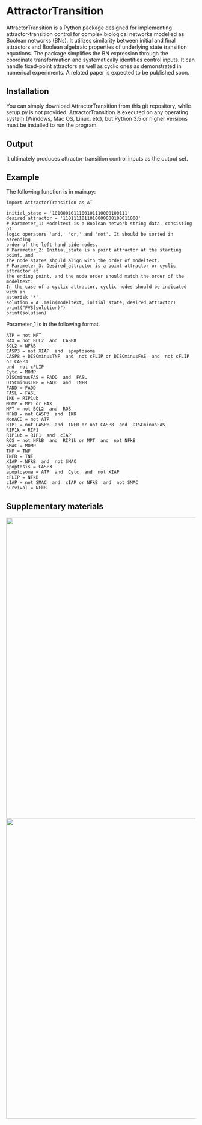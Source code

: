 # AttractorTransition
AttractorTransition is a Python package designed for implementing
attractor-transition control for complex biological networks modelled as
Boolean networks (BNs). It utilizes similarity between initial and final
attractors and Boolean algebraic properties of underlying state transition
equations. The package simplifies the BN expression through the coordinate
transformation and systematically identifies control inputs. It can handle
fixed-point attractors as well as cyclic ones as demonstrated in numerical
experiments. A related paper is expected to be published soon.

## Installation
You can simply download AttractorTransition from this git repository, while
setup.py is not provided. AttractorTransition is executed on any operating
system (Windows, Mac OS, Linux, etc), but Python 3.5 or higher versions must
be installed to run the program.

## Output
It ultimately produces attractor-transition control inputs as the output set.

## Example
The following function is in main.py:
```
import AttractorTransition as AT

initial_state = '1010001011100101110000100111'
desired_attractor = '1101111011010000000100011000'
# Parameter_1: Modeltext is a Boolean network string data, consisting of
logic operators 'and,' 'or,' and 'not'. It should be sorted in ascending
order of the left-hand side nodes.
# Parameter_2: Initial_state is a point attractor at the starting point, and
the node states should align with the order of modeltext.
# Parameter_3: Desired_attractor is a point attractor or cyclic attractor at
the ending point, and the node order should match the order of the modeltext.
In the case of a cyclic attractor, cyclic nodes should be indicated with an
asterisk '*'.
solution = AT.main(modeltext, initial_state, desired_attractor)
print("FVS(solution)")
print(solution)
```

Parameter_1 is in the following format.
```
ATP = not MPT
BAX = not BCL2  and  CASP8
BCL2 = NFkB
CASP3 = not XIAP  and  apoptosome
CASP8 = DISCminusTNF  and  not cFLIP or DISCminusFAS  and  not cFLIP or CASP3
and  not cFLIP
Cytc = MOMP
DISCminusFAS = FADD  and  FASL
DISCminusTNF = FADD  and  TNFR
FADD = FADD
FASL = FASL
IKK = RIP1ub
MOMP = MPT or BAX
MPT = not BCL2  and  ROS
NFkB = not CASP3  and  IKK
NonACD = not ATP
RIP1 = not CASP8  and  TNFR or not CASP8  and  DISCminusFAS
RIP1k = RIP1
RIP1ub = RIP1  and  cIAP
ROS = not NFkB  and  RIP1k or MPT  and  not NFkB
SMAC = MOMP
TNF = TNF
TNFR = TNF
XIAP = NFkB  and  not SMAC
apoptosis = CASP3
apoptosome = ATP  and  Cytc  and  not XIAP
cFLIP = NFkB
cIAP = not SMAC  and  cIAP or NFkB  and  not SMAC
survival = NFkB
```

## Supplementary materials
<img src="https://github.com/choonlog/AttractorTransition/assets/22069522/90976609-95a6-400a-b537-a18e79c3ba40.png" width="800"/>
<img src="https://github.com/choonlog/AttractorTransition/assets/22069522/53783db2-4d21-4b2e-b11d-8eda9977aa56" width="800"/>


